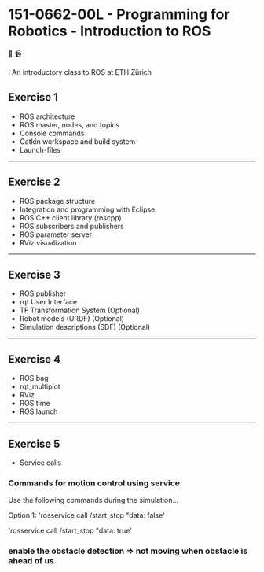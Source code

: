 # 151-0662-00L - Programming for Robotics - Introduction to ROS
[:link:](https://rsl.ethz.ch/education-students/lectures/ros.html)
[:video_camera:](https://www.youtube.com/watch?v=0BxVPCInS3M&list=PLE-BQwvVGf8HOvwXPgtDfWoxd4Cc6ghiP)

:information_source: An introductory class to ROS at ETH Zürich

## Exercise 1
- ROS architecture
- ROS master, nodes, and topics
- Console commands
- Catkin workspace and build system
- Launch-files

---
## Exercise 2
- ROS package structure
- Integration and programming with Eclipse
- ROS C++ client library (roscpp)
- ROS subscribers and publishers
- ROS parameter server
- RViz visualization

---
## Exercise 3
- ROS publisher
- rqt User Interface
- TF Transformation System (Optional)
- Robot models (URDF) (Optional)
- Simulation descriptions (SDF) (Optional)


---
## Exercise 4
- ROS bag
- rqt_multiplot
- RViz
- ROS time
- ROS launch

---
## Exercise 5
- Service calls

### Commands for motion control using service
Use the following commands during the simulation...

Option 1:
'rosservice call /start_stop "data: false'


'rosservice call /start_stop "data: true'


### enable the obstacle detection => not moving when obstacle is ahead of us
